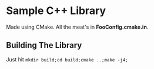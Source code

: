 # Sample C++ Library

Made using CMake. All the meat's in **FooConfig.cmake.in**. 

## Building The Library
Just hit ```mkdir build;cd build;cmake ..;make -j4;```

